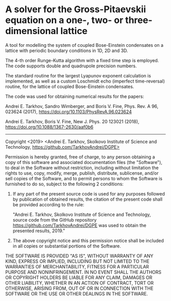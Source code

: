 # A solver for the Gross-Pitaevskii equation on a one-, two- or three- dimensional lattice

A tool for modelling the system of coupled Bose-Einstein condensates on a lattice with periodic boundary conditions in 1D, 2D and 3D.

The 4-th order Runge-Kutta algorithm with a fixed time step is employed. The code supports double and quadrupole precision numbers.

The standard routine for the largest Lyapunov exponent calculation is implemented, 
as well as a custom Loschmidt echo (imperfect time-reversal) routine, for the lattice of coupled Bose-Einstein condensates.

The code was used for obtaining numerical results for the papers:

Andrei E. Tarkhov, Sandro Wimberger, and Boris V. Fine, Phys. Rev. A 96, 023624 (2017), https://doi.org/10.1103/PhysRevA.96.023624

Andrei E. Tarkhov, Boris V. Fine, New J. Phys. 20 123021 (2018), https://doi.org/10.1088/1367-2630/aaf0b6

-----------------------------------------
Copyright <2019> <Andrei E. Tarkhov, Skolkovo Institute of Science and Technology,
https://github.com/TarkhovAndrei/DGPE>

Permission is hereby granted, free of charge, to any person obtaining a copy of this software and associated
documentation files (the "Software"), to deal in the Software without restriction, including without limitation
the rights to use, copy, modify, merge, publish, distribute, sublicense, and/or sell copies of the Software,
and to permit persons to whom the Software is furnished to do so, subject to the following 2 conditions:

1) If any part of the present source code is used for any purposes followed by publication of obtained results,
the citation of the present code shall be provided according to the rule:

    "Andrei E. Tarkhov, Skolkovo Institute of Science and Technology,
    source code from the GitHub repository https://github.com/TarkhovAndrei/DGPE
    was used to obtain the presented results, 2019."

2) The above copyright notice and this permission notice shall be included in all copies or
substantial portions of the Software.

THE SOFTWARE IS PROVIDED "AS IS", WITHOUT WARRANTY OF ANY KIND, EXPRESS OR IMPLIED,
INCLUDING BUT NOT LIMITED TO THE WARRANTIES OF MERCHANTABILITY, FITNESS FOR A PARTICULAR PURPOSE AND NONINFRINGEMENT.
IN NO EVENT SHALL THE AUTHORS OR COPYRIGHT HOLDERS BE LIABLE FOR ANY CLAIM, DAMAGES OR OTHER LIABILITY,
WHETHER IN AN ACTION OF CONTRACT, TORT OR OTHERWISE, ARISING FROM, OUT OF OR IN CONNECTION WITH THE SOFTWARE
OR THE USE OR OTHER DEALINGS IN THE SOFTWARE.

